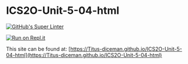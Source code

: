 # ICS2O-Unit-5-04-html

[![GitHub's Super Linter](https://github.com/Titus-diceman/ICS2O-Unit-5-04-html/workflows/GitHub's%20Super%20Linter/badge.svg)](https://github.com/Titus-diceman/ICS2O-Unit-5-04-html/actions)

[![Run on Repl.it](https://repl.it/badge/github/Titus-diceman/ICS2O-Unit-5-04-html)](https://repl.it/github/Titus-diceman/ICS2O-Unit-5-04-html)

This site can be found at: [https://Titus-diceman.github.io/ICS2O-Unit-5-04-html](https://Titus-diceman.github.io/ICS2O-Unit-5-04-html)
